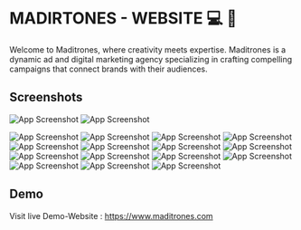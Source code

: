
# MADIRTONES - WEBSITE   💻 🚀

Welcome to Maditrones, where creativity meets expertise. Maditrones is a dynamic ad and digital marketing agency specializing in crafting compelling campaigns that connect brands with their audiences. 



 

##  Screenshots
![App Screenshot](./screenshots/S1.png)
![App Screenshot](./screenshots/S2.png)

![App Screenshot](./screenshots/M1.png)
![App Screenshot](./screenshots/M2.png)
![App Screenshot](./screenshots/M3.png)
![App Screenshot](./screenshots/M4.png)
![App Screenshot](./screenshots/M5.png)
![App Screenshot](./screenshots/M6.png)
![App Screenshot](./screenshots/M7.png)
![App Screenshot](./screenshots/M8.png)
![App Screenshot](./screenshots/M9.png)
![App Screenshot](./screenshots/M10.png)
![App Screenshot](./screenshots/M11.png)
![App Screenshot](./screenshots/M12.png)
![App Screenshot](./screenshots/M13.png)
![App Screenshot](./screenshots/M14.png)
![App Screenshot](./screenshots/M15.png)

## Demo

Visit live Demo-Website : https://www.maditrones.com

